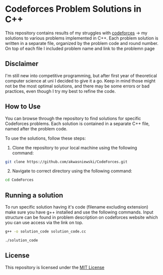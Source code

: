 # Codeforces Problem Solutions in C++

This repository contains results of my struggles with [codeforces](https://codeforces.com/) -> my solutions to various  problems implemented in C++. Each problem solution is written in a separate file, organized by the problem code and round number. On top of each file I included problem name and link to the problemn page

## Disclaimer

I'm still new into competitive programming, but after first year of theoretical computer science at uni I decided to give it a go. Keep in mind those might not be the most optimal solutions, and there may be some errors or bad practices, even though I try my best to refine the code.

## How to Use

You can browse through the repository to find solutions for specific Codeforces problems. Each solution is contained in a separate C++ file, named after the problem code.

To use the solutions, follow these steps:

1. Clone the repository to your local machine using the following command:

```sh
git clone https://github.com/akwasniewski/CodeForces.git
```

2. Navigate to correct directory using the following command:
```sh
cd CodeForces
```

## Running a solution

To run specific solution having it's code (filename excluding extension) make sure you have g++ installed and use the following commands. Input structure can be found in problem description on codeforces website which you can use access via the link on top.
```sh
g++ -o solution_code solution_code.cc
```
```sh
./solution_code
```

## License

This repository is licensed under the [MIT License](https://en.wikipedia.org/wiki/MIT_License)
